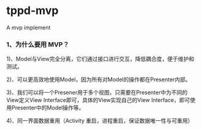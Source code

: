 # tppd-mvp
A mvp implement

### 1、为什么要用 MVP？
1)、Model与View完全分离，它们通过接口进行交互，降低耦合度，便于维护和测试。

2)、可以更高效地使用Model，因为所有对Model的操作都在Presenter内部。

3)、我们可以将一个Presener用于多个视图，只需要在Presenter中为不同的View定义View Interface即可，具体的View实现自己的View Interface，即可使用Presenter中的Model操作等。

4)、同一界面数据重用（Activity 重启，进程重启，保证数据唯一性与可重用）